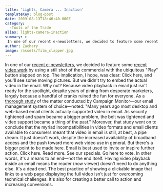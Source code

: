 ```yaml
---
title: 'Lights, Camera ... Inaction'
templateKey: blog-post
date: 2009-08-13T18:46:40.000Z
category: 
  -Tools of the Trade
alias: lights-camera-inaction
summary: > 
 In one of our recent e-newsletters, we decided to feature some recent video work by using a still shot of the commercial with the ubiquitous "Play" button slapped on top. The implication, I hope, was clear: Click here, and you'll see some moving pictures. But we didn't try to embed the actual video in the email. Why not? Because video playback in email just isn't ready for the spotlight, despite years of pining from desperate marketers, largely because a handful of cranks ruined the fun for everyone.
author: Zachary
image: /assets/film_clapper.jpg
---
```


In one of our [recent e-newsletters](http://campaign.digett.com/T/ViewEmail/r/2747BB1C1AC73140), we decided to feature some [recent video work](/2009/06/19/television-commercial-without-video) by using a still shot of the commercial with the ubiquitous "Play" button slapped on top. The implication, I hope, was clear: Click here, and you'll see some moving pictures. But we didn't try to embed the actual video in the email. Why not? Because video playback in email just isn't ready for the spotlight, despite years of pining from desperate marketers, largely because a handful of cranks ruined the fun for everyone. As a [thorough study](http://www.campaignmonitor.com/videoinemail/) of the matter conducted by Campaign Monitor—our email management system of choice—noted: "Many years ago most desktop and web-based email clients actually supported video in email. As security tightened and spam became a bigger problem, the belt was tightened and video support became a thing of the past." Moreover, that study went on to conclude that the myriad incompatibilities in video formats and email clients available to consumers meant that video in email is still, at best, a pipe dream. It just doesn't work, despite the increased availability of broadband access and the push toward more web video use in general. But there's a bigger point to be made here. Email is best used to invite or inspire further action. Click here. Read more. See our specials. Go here to vote. In other words, it's a means to an end—not the end itself. Having video playback inside an email means the reader (now viewer) doesn't need to do anything else. It's a dead end. The best practice of showing a clickable image that links to a web page displaying the full video isn't just for overcoming technical challenges. It's also for creating a better call to action and increasing conversions.